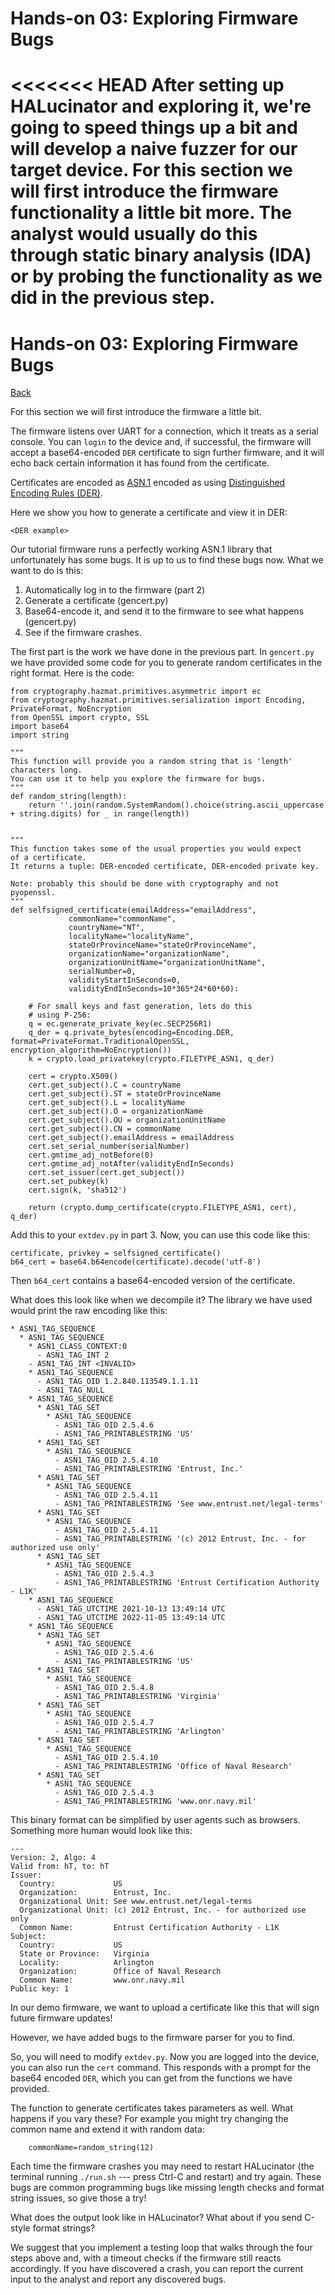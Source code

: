 # Hands-on 03: Exploring Firmware Bugs 

<<<<<<< HEAD
After setting up HALucinator and exploring it, we're going to speed things up a
bit and will develop a naive fuzzer for our target device. For this section we
will first introduce the firmware functionality a little bit more. The analyst
would usually do this through static binary analysis (IDA) or by probing the
functionality as we did in the previous step.
=======
# Hands-on 03: Exploring Firmware Bugs 

[Back](../README.html)

For this section we will first introduce the firmware a little bit.

The firmware listens over UART for a connection, which it treats as a 
serial console. You can `login` to the device and, if successful, the 
firmware will accept a base64-encoded `DER` certificate to sign 
further firmware, and it will echo back certain information it has 
found from the certificate.

Certificates are encoded as [ASN.1](https://en.wikipedia.org/wiki/ASN.1) encoded
as using [Distinguished Encoding Rules (DER)](https://en.wikipedia.org/wiki/X.690#DER_encoding).

Here we show you how to generate a certificate and view it in DER:

```
<DER example>
```

Our tutorial firmware runs a perfectly working ASN.1 library that unfortunately
has some  bugs. It is up to us to find these bugs now. What we want to do is
this:

 1. Automatically log in to the firmware (part 2)
 2. Generate a certificate (gencert.py)
 3. Base64-encode it, and send it to the firmware to see what 
    happens (gencert.py)
 4. See if the firmware crashes.

The first part is the work we have done in the previous part.
In `gencert.py` we have provided some code for you to generate 
random certificates in the right format. Here is the code:

```
from cryptography.hazmat.primitives.asymmetric import ec
from cryptography.hazmat.primitives.serialization import Encoding, PrivateFormat, NoEncryption
from OpenSSL import crypto, SSL
import base64
import string

"""
This function will provide you a random string that is 'length' characters long.
You can use it to help you explore the firmware for bugs.
"""
def random_string(length):
    return ''.join(random.SystemRandom().choice(string.ascii_uppercase + string.digits) for _ in range(length))


"""
This function takes some of the usual properties you would expect 
of a certificate. 
It returns a tuple: DER-encoded certificate, DER-encoded private key.

Note: probably this should be done with cryptography and not 
pyopenssl.
"""
def selfsigned_certificate(emailAddress="emailAddress",
             commonName="commonName",
             countryName="NT",
             localityName="localityName",
             stateOrProvinceName="stateOrProvinceName",
             organizationName="organizationName",
             organizationUnitName="organizationUnitName",
             serialNumber=0,
             validityStartInSeconds=0,
             validityEndInSeconds=10*365*24*60*60):

    # For small keys and fast generation, lets do this 
    # using P-256:
    q = ec.generate_private_key(ec.SECP256R1)
    q_der = q.private_bytes(encoding=Encoding.DER, format=PrivateFormat.TraditionalOpenSSL, encryption_algorithm=NoEncryption())
    k = crypto.load_privatekey(crypto.FILETYPE_ASN1, q_der)

    cert = crypto.X509()
    cert.get_subject().C = countryName
    cert.get_subject().ST = stateOrProvinceName
    cert.get_subject().L = localityName
    cert.get_subject().O = organizationName
    cert.get_subject().OU = organizationUnitName
    cert.get_subject().CN = commonName
    cert.get_subject().emailAddress = emailAddress
    cert.set_serial_number(serialNumber)
    cert.gmtime_adj_notBefore(0)
    cert.gmtime_adj_notAfter(validityEndInSeconds)
    cert.set_issuer(cert.get_subject())
    cert.set_pubkey(k)
    cert.sign(k, 'sha512')

    return (crypto.dump_certificate(crypto.FILETYPE_ASN1, cert), q_der)
```

Add this to your `extdev.py` in part 3. Now, you can use this code like this:


```
certificate, privkey = selfsigned_certificate()
b64_cert = base64.b64encode(certificate).decode('utf-8')
```

Then `b64_cert` contains a base64-encoded version of the certificate.

What does this look like when we decompile it? The library we have used would 
print the raw encoding like this:

```
* ASN1_TAG_SEQUENCE
  * ASN1_TAG_SEQUENCE
    * ASN1_CLASS_CONTEXT:0
      - ASN1_TAG_INT 2
    - ASN1_TAG_INT <INVALID>
    * ASN1_TAG_SEQUENCE
      - ASN1_TAG_OID 1.2.840.113549.1.1.11
      - ASN1_TAG_NULL
    * ASN1_TAG_SEQUENCE
      * ASN1_TAG_SET
        * ASN1_TAG_SEQUENCE
          - ASN1_TAG_OID 2.5.4.6
          - ASN1_TAG_PRINTABLESTRING 'US'
      * ASN1_TAG_SET
        * ASN1_TAG_SEQUENCE
          - ASN1_TAG_OID 2.5.4.10
          - ASN1_TAG_PRINTABLESTRING 'Entrust, Inc.'
      * ASN1_TAG_SET
        * ASN1_TAG_SEQUENCE
          - ASN1_TAG_OID 2.5.4.11
          - ASN1_TAG_PRINTABLESTRING 'See www.entrust.net/legal-terms'
      * ASN1_TAG_SET
        * ASN1_TAG_SEQUENCE
          - ASN1_TAG_OID 2.5.4.11
          - ASN1_TAG_PRINTABLESTRING '(c) 2012 Entrust, Inc. - for authorized use only'
      * ASN1_TAG_SET
        * ASN1_TAG_SEQUENCE
          - ASN1_TAG_OID 2.5.4.3
          - ASN1_TAG_PRINTABLESTRING 'Entrust Certification Authority - L1K'
    * ASN1_TAG_SEQUENCE
      - ASN1_TAG_UTCTIME 2021-10-13 13:49:14 UTC
      - ASN1_TAG_UTCTIME 2022-11-05 13:49:14 UTC
    * ASN1_TAG_SEQUENCE
      * ASN1_TAG_SET
        * ASN1_TAG_SEQUENCE
          - ASN1_TAG_OID 2.5.4.6
          - ASN1_TAG_PRINTABLESTRING 'US'
      * ASN1_TAG_SET
        * ASN1_TAG_SEQUENCE
          - ASN1_TAG_OID 2.5.4.8
          - ASN1_TAG_PRINTABLESTRING 'Virginia'
      * ASN1_TAG_SET
        * ASN1_TAG_SEQUENCE
          - ASN1_TAG_OID 2.5.4.7
          - ASN1_TAG_PRINTABLESTRING 'Arlington'
      * ASN1_TAG_SET
        * ASN1_TAG_SEQUENCE
          - ASN1_TAG_OID 2.5.4.10
          - ASN1_TAG_PRINTABLESTRING 'Office of Naval Research'
      * ASN1_TAG_SET
        * ASN1_TAG_SEQUENCE
          - ASN1_TAG_OID 2.5.4.3
          - ASN1_TAG_PRINTABLESTRING 'www.onr.navy.mil'
```

This binary format can be simplified by user agents such as browsers. Something more human would look 
like this:

```
---
Version: 2, Algo: 4
Valid from: hT, to: hT
Issuer:
  Country:             US
  Organization:        Entrust, Inc.
  Organizational Unit: See www.entrust.net/legal-terms
  Organizational Unit: (c) 2012 Entrust, Inc. - for authorized use only
  Common Name:         Entrust Certification Authority - L1K
Subject:
  Country:             US
  State or Province:   Virginia
  Locality:            Arlington
  Organization:        Office of Naval Research
  Common Name:         www.onr.navy.mil
Public key: 1
```

In our demo firmware, we want to upload a certificate like this that will sign future firmware 
updates!

However, we have added bugs to the firmware parser for you to find.

So, you will need to modify `extdev.py`. Now you are logged into the device, you can 
also run the `cert` command. This responds with a prompt for the base64 encoded `DER`, 
which you can get from the functions we have provided.

The function to generate certificates takes parameters as well. What happens if you vary 
these? For example you might try changing the common name and extend it with
random data:

```
    commonName=random_string(12)
```

Each time the firmware crashes you may need to restart HALucinator (the terminal
running `./run.sh` --- press Ctrl-C and restart) and try again. These bugs are
common programming bugs like missing length checks and format string issues, so
give those a try!

What does the output look like in HALucinator?
What about if you send C-style format strings?

We suggest that you implement a testing loop that walks through the four steps
above and, with a timeout checks if the firmware still reacts accordingly. If
you have discovered a crash, you can report the current input to the analyst and
report any discovered bugs. 

